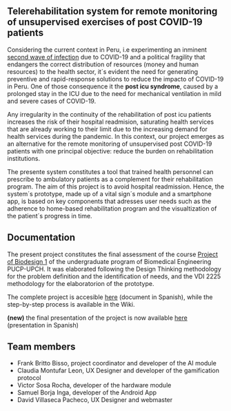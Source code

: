 

## Telerehabilitation system for remote monitoring of unsupervised exercises of post COVID-19 patients



Considering the current context in Peru, i.e experimenting an inminent [second wave of infection](https://opencovid-peru.com/) due to COVID-19 and a political fragility that endangers the correct distribution of resources (money and human resources) to the health sector, it´s evident the need for generating preventive and rapid-response solutions to reduce the impacto of COVID-19 in Peru. One of those consequence it the **post icu syndrome**, caused by a prolonged stay in the ICU due to the need for mechanical ventilation in mild and severe cases of COVID-19.

Any irregularity in the continuity of the rehabilitation of post icu patients increases the risk of their hospital readmision, saturating health services that are already working to their limit due to the increasing demand for health services during the pandemic. In this context, our project emerges as an alternative for the remote monitoring of unsupervised post COVID-19 patients with one principal objective: reduce the burden on rehabilitation institutions.

The presente system constitutes a tool that trained health personnel can prescribe to ambulatory patients as a complement for their rehabilitation program. The aim of this project is to avoid hospital readmission. Hence, the system´s prototype, made up of a vital sign´s module and a smartphone app, is based on key components that adresses user needs such as the adherence to home-based rehabilitation program and the visualtization of the patient´s progress in time.



## Documentation

The present project constitutes the final assessment of the course [Project of Biodesign 1](https://biodesign-project-1.github.io/) of the undergraduate program of Biomedical Engineering PUCP-UPCH. It was elaborated following the Design Thinking methodology for the problem definition and the identification of needs, and the VDI 2225 methodology for the elaboratorion of the prototype.

The complete project is accesible [here](https://drive.google.com/file/d/1GdP5p4xijpEvaxaEeUVG2hxxGXWcFWzO/view?usp=sharing) (document in Spanish), while the step-by-step process is available in the Wiki.

**(new)** the final presentation of the project is now available [here](https://drive.google.com/file/d/1w8POKenkKT_Ahvm3m0wFyze537iTwExZ/view?usp=sharing) (presentation in Spanish)

## Team members

* Frank Britto Bisso, project coordinator and developer of the AI module
* Claudia Montufar Leon, UX Designer and developer of the gamification protocol
* Victor Sosa Rocha, developer of the hardware module
* Samuel Borja Inga, developer of the Android App
* David Villaseca Pacheco, UX Designer and webmaster

